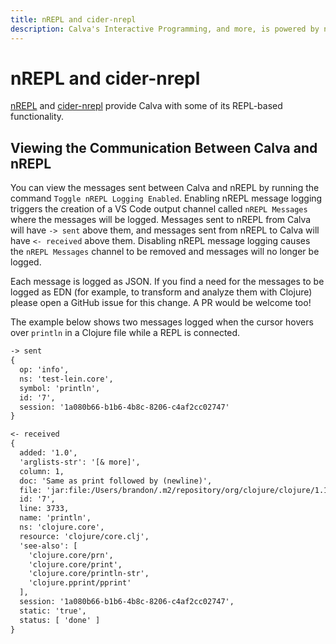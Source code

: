 ```yaml
---
title: nREPL and cider-nrepl
description: Calva's Interactive Programming, and more, is powered by nREPL and cider-nrepl
---
```


# nREPL and cider-nrepl

[nREPL](https://github.com/nrepl/nREPL) and [cider-nrepl](https://github.com/clojure-emacs/cider-nrepl) provide Calva with some of its REPL-based functionality.

## Viewing the Communication Between Calva and nREPL

You can view the messages sent between Calva and nREPL by running the command `Toggle nREPL Logging Enabled`. Enabling nREPL message logging triggers the creation of a VS Code output channel called `nREPL Messages` where the messages will be logged. Messages sent to nREPL from Calva will have `-> sent` above them, and messages sent from nREPL to Calva will have `<- received` above them. Disabling nREPL message logging causes the `nREPL Messages` channel to be removed and messages will no longer be logged.

Each message is logged as JSON. If you find a need for the messages to be logged as EDN (for example, to transform and analyze them with Clojure) please open a GitHub issue for this change. A PR would be welcome too!

The example below shows two messages logged when the cursor hovers over `println` in a Clojure file while a REPL is connected.

```txt
-> sent
{
  op: 'info',
  ns: 'test-lein.core',
  symbol: 'println',
  id: '7',
  session: '1a080b66-b1b6-4b8c-8206-c4af2cc02747'
}

<- received
{
  added: '1.0',
  'arglists-str': '[& more]',
  column: 1,
  doc: 'Same as print followed by (newline)',
  file: 'jar:file:/Users/brandon/.m2/repository/org/clojure/clojure/1.10.1/clojure-1.10.1.jar!/clojure/core.clj',
  id: '7',
  line: 3733,
  name: 'println',
  ns: 'clojure.core',
  resource: 'clojure/core.clj',
  'see-also': [
    'clojure.core/prn',
    'clojure.core/print',
    'clojure.core/println-str',
    'clojure.pprint/pprint'
  ],
  session: '1a080b66-b1b6-4b8c-8206-c4af2cc02747',
  static: 'true',
  status: [ 'done' ]
}
```
